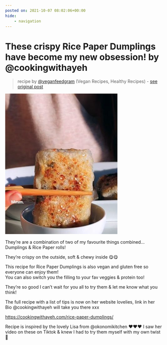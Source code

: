 ```yaml
---
posted on: 2021-10-07 08:02:06+00:00
hide:
    - navigation
---
```


# These crispy Rice Paper Dumplings have become my new obsession! by @cookingwithayeh 

> recipe by [@veganfeedgram](https://www.instagram.com/veganfeedgram/) 
(Vegan Recipes, Healthy Recipes) - [see original post](https://instagram.com/p/CUuE8uCJ2EG)

![](../img/veganfeedgram_07-10-2021_0810.png)

  
They’re are a combination of two of my favourite things combined… Dumplings & Rice Paper rolls!  
  
They’re crispy on the outside, soft & chewy inside 😋😋  
  
This recipe for Rice Paper Dumplings is also vegan and gluten free so everyone can enjoy them!  
You can also switch you the filling to your fav veggies & protein too!  
  
They’re so good I can’t wait for you all to try them & let me know what you think!   
  
The full recipe with a list of tips is now on her website lovelies, link in her Bio @cookingwithayeh will take you there xxx  
  
https://cookingwithayeh.com/rice-paper-dumplings/  
  
Recipe is inspired by the lovely Lisa from @okonomikitchen ❤️❤️❤️ I saw her video on these on Tiktok & knew I had to try them myself with my own twist 🥰   
